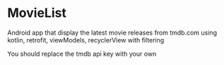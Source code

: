 # MovieList
Android app that display the latest movie releases from tmdb.com using kotlin, retrofit, viewModels, recyclerView with filtering

You should replace the tmdb api key with your own
